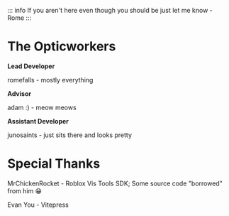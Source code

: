 ::: info
If you aren't here even though you should be just let me know - Rome
:::

# The Opticworkers


**Lead Developer**

romefalls - mostly everything

**Advisor**

adam :) - meow meows

**Assistant Developer**

junosaints - just sits there and looks pretty

# Special Thanks

MrChickenRocket - Roblox Vis Tools SDK; Some source code "borrowed" from him :grin:

Evan You - Vitepress